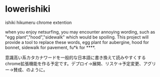 # lowerishiki
ishiki hikumeru chrome extention

when you enjoy netsurfing, you may encounter annoying wording, such as "egg plant","hood","sidewalk" which would be spoiling. This project will provide a tool to replace these words, egg plant for aubergine, hood for bonnet, sidewalk for pavement,  fu*k for ****.

意識高い系カタカナワードを一般的な日本語に書き換えて読みやすくするchrome拡張機能を作る予定です。デプロイ→展開、リスケ→予定変更、アグリー→賛成、のように。
